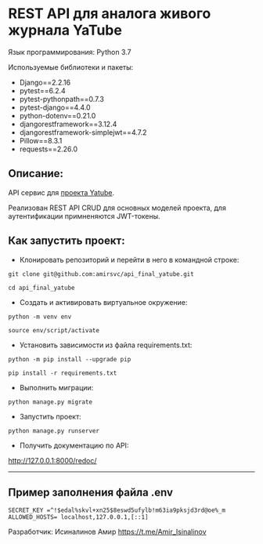 # **REST API для аналога живого журнала YaTube**

Язык программирования: Python 3.7

Используемые библиотеки и пакеты:

- Django==2.2.16
- pytest==6.2.4
- pytest-pythonpath==0.7.3
- pytest-django==4.4.0
- python-dotenv==0.21.0
- djangorestframework==3.12.4
- djangorestframework-simplejwt==4.7.2
- Pillow==8.3.1
- requests==2.26.0


## **Описание:**

API сервис для [проекта Yatube](https://github.com/amirsvc/YaTube). 

Реализован REST API CRUD для основных моделей проекта, для аутентификации примненяются JWT-токены.

## **Как запустить проект:**

- Клонировать репозиторий и перейти в него в командной строке:
~~~
git clone git@github.com:amirsvc/api_final_yatube.git
~~~
~~~
cd api_final_yatube    
~~~

- Cоздать и активировать виртуальное окружение:
~~~
python -m venv env
~~~
~~~
source env/script/activate
~~~
- Установить зависимости из файла requirements.txt:
~~~
python -m pip install --upgrade pip
~~~
~~~
pip install -r requirements.txt
~~~
- Выполнить миграции:
~~~
python manage.py migrate
~~~
- Запустить проект:
~~~
python manage.py runserver
~~~
- Получить документацию по API:

http://127.0.0.1:8000/redoc/

------

## Пример заполнения файла .env
```
SECRET_KEY =^!$edal%skvl+xn25$8eswd5ufylb!m63ia9pksjd3rd@oe%_m
ALLOWED_HOSTS= localhost,127.0.0.1,[::1]
```

Разработчик: Исиналинов Амир https://t.me/Amir_Isinalinov